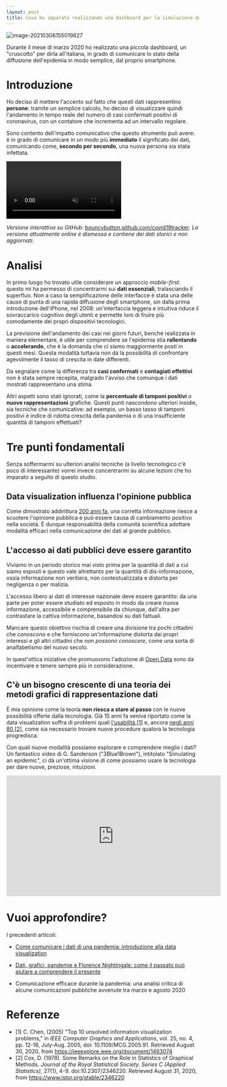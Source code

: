 ```yaml
---
layout: post
title: Cosa ho imparato realizzando una dashboard per la simulazione dei casi di COVID-19 in tempo reale
---
```


![image-20210306155019827](https://bouncybutton.github.io/images/datavis/dashboard-preview.png)

Durante il mese di marzo 2020 ho realizzato una piccola dashboard, un "cruscotto" per dirla all'italiana, in grado di comunicare lo stato della diffusione dell'epidemia in modo semplice, dal proprio smartphone.

# Introduzione

Ho deciso di mettere l'accento sul fatto che questi dati rappresentino **persone**: tramite un semplice calcolo, ho deciso di visualizzare quindi l'andamento in tempo reale del numero di casi confermati positivi di coronavirus, con un contatore che incrementa ad un intervallo regolare.

Sono contento dell'impatto comunicativo che questo strumento può avere: è in grado di comunicare in un modo più **immediato** il significato dei dati, comunicando come, **secondo per secondo**, una nuova persona sia stata infettata.

 <video src="https://bouncybutton.github.io/content/gif/covid19tracker.mp4" autoplay muted loop></video>

*Versione interattiva su GitHub:* [bouncybutton.github.com/covid19tracker](https://bouncybutton.github.io/covid19tracker/). *La versione attualmente online è dismessa e contiene dei dati storici e non aggiornati*.

# Analisi

In primo luogo ho trovato utile considerare un approccio *mobile-first*: questo mi ha permesso di concentrarmi sui **dati essenziali**, tralasciando il superfluo. Non a caso la semplificazione delle interfacce è stata una delle cause di punta di una rapida diffusione degli smartphone, sin dalla prima introduzione dell'iPhone, nel 2008: un'interfaccia leggera e intuitiva riduce il sovraccarico cognitivo degli utenti e permette loro di fruire più comodamente dei propri dispositivi tecnologici. 

La previsione dell'andamento dei casi nei giorni futuri, benché realizzata in maniera elementare, è utile per comprendere se l'epidemia stia **rallentando** o **accelerando**, che è la domanda che ci siamo maggiormente posti in questi mesi. Questa modalità tuttavia non dà la possibilità di confrontare agevolmente il tasso di crescita in date differenti.

Da segnalare come la differenza tra **casi confermati** e **contagiati effettivi** non è stata sempre recepita, malgrado l'avviso che comunque i dati mostrati rappresentano una stima. 

Altri aspetti sono stati ignorati, come la **percentuale di tamponi positivi** o **nuove rappresentazioni** grafiche. Questi punti nascondono ulteriori insidie, sia tecniche che comunicative: ad esempio, un basso tasso di tamponi positivi è indice di ridotta crescita della pandemia o di una insufficiente quantità di tamponi effettuati?

# Tre punti fondamentali

Senza soffermarmi su ulteriori analisi tecniche (a livello tecnologico c'è poco di interessante) vorrei invece concentrarmi su alcune lezioni che ho imparato a seguito di questo studio.

## Data visualization influenza l'opinione pubblica

Come dimostrato addirittura [200 anni fa](https://bouncybutton.github.io/storia-datavis/), una corretta informazione riesce a scuotere l'opinione pubblica e può essere causa di cambiamento positivo nella società. È dunque responsabilità della comunità scientifica adottare modalità efficaci nella comunicazione dei dati al grande pubblico.

## L'accesso ai dati pubblici deve essere garantito

Viviamo in un periodo storico mai visto prima per la quantità di dati a cui siamo esposti e questo vale altrettanto per la quantità di dis-informazione, ossia informazione non veritiera, non contestualizzata e distorta per negligenza o per malizia.

L'accesso libero ai dati di interesse nazionale deve essere garantito: da una parte per poter essere studiato ed esposto in modo da creare nuova informazione, accessibile e comprensibile da chiunque, dall'altra per contrastare la cattiva informazione, basandosi su dati fattuali. 

Mancare questo obiettivo rischia di creare una divisione tra pochi cittadini che *conoscono* e che forniscono un'informazione distorta dai propri interessi e gli altri cittadini che *non possono conoscere*, come una sorta di analfabetismo del nuovo secolo.

In quest'ottica iniziative che promuovono l'adozione di [Open Data](https://www.dati.gov.it/) sono da incentivare e tenere sempre più in considerazione.

## **C'è un bisogno crescente di una teoria dei metodi grafici di rappresentazione dati**

È mia opinione come la teoria **non riesca a stare al passo** con le nuove possibilità offerte dalla tecnologia. Già 15 anni fa veniva riportato come la data visualization soffra di problemi quali [l'usabilità [1]](https://ieeexplore.ieee.org/document/1463074
) e, ancora [negli anni 80 [2]](https://www.jstor.org/stable/2346220), come sia necessario trovare nuove procedure qualora la tecnologia progredisca.

Con quali nuove modalità possiamo esplorare e comprendere meglio i dati? Un fantastico video di G. Sanderson ("3Blue1Brown"), intitolato "Simulating an epidemic", ci dà un'ottima visione di come possiamo usare la tecnologia per dare nuove, preziose, intuizioni.

<iframe width="560" height="315" src="https://www.youtube.com/embed/gxAaO2rsdIs" frameborder="0" allow="accelerometer; autoplay; encrypted-media; gyroscope; picture-in-picture" allowfullscreen></iframe>



# Vuoi approfondire?

I precedenti articoli:

* [Come comunicare i dati di una pandemia: introduzione alla data visualization](https://bouncybutton.github.io/datavis-intro)

* [Dati, grafici, pandemie e Florence Nightingale: come il passato può aiutare a comprendere il presente](https://bouncybutton.github.io/storia-datavis/)

* Comunicazione efficace durante la pandemia: una analisi critica di alcune comunicazioni pubbliche avvenute tra marzo e agosto 2020

# Referenze

* [1] C. Chen, (2005) "Top 10 unsolved information visualization problems," in *IEEE Computer Graphics and Applications*, vol. 25, no. 4, pp. 12-16, July-Aug. 2005, doi: 10.1109/MCG.2005.91. Retrieved August 30, 2020, from https://ieeexplore.ieee.org/document/1463074
* [2] Cox, D. (1978). Some Remarks on the Role in Statistics of Graphical Methods. *Journal of the Royal Statistical Society. Series C (Applied Statistics),* 27(1), 4-9. doi:10.2307/2346220. Retrieved August 31, 2020, from https://www.jstor.org/stable/2346220